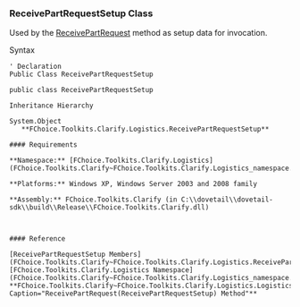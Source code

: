 ﻿### ReceivePartRequestSetup Class

Used by the [ReceivePartRequest](FChoice.Toolkits.Clarify~FChoice.Toolkits.Clarify.Logistics.LogisticsToolkit~ReceivePartRequest(ReceivePartRequestSetup).md) method as setup data for invocation.

Syntax

```vbnet
' Declaration
Public Class ReceivePartRequestSetup 

public class ReceivePartRequestSetup 

Inheritance Hierarchy

System.Object  
   **FChoice.Toolkits.Clarify.Logistics.ReceivePartRequestSetup**  

#### Requirements

**Namespace:** [FChoice.Toolkits.Clarify.Logistics](FChoice.Toolkits.Clarify~FChoice.Toolkits.Clarify.Logistics_namespace.md)

**Platforms:** Windows XP, Windows Server 2003 and 2008 family

**Assembly:** FChoice.Toolkits.Clarify (in C:\\dovetail\\dovetail-sdk\\build\\Release\\FChoice.Toolkits.Clarify.dll)



#### Reference

[ReceivePartRequestSetup Members](FChoice.Toolkits.Clarify~FChoice.Toolkits.Clarify.Logistics.ReceivePartRequestSetup_members.md)  
[FChoice.Toolkits.Clarify.Logistics Namespace](FChoice.Toolkits.Clarify~FChoice.Toolkits.Clarify.Logistics_namespace.md)  
**FChoice.Toolkits.Clarify~FChoice.Toolkits.Clarify.Logistics.LogisticsToolkit~ReceivePartRequest(ReceivePartRequestSetup)", Caption="ReceivePartRequest(ReceivePartRequestSetup) Method"**